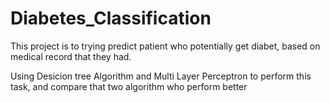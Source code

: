 # Diabetes_Classification
This project is to trying predict patient who potentially get diabet, based on medical record
that they had.

Using Desicion tree Algorithm and Multi Layer Perceptron to perform this task, and compare that two algorithm who perform better
